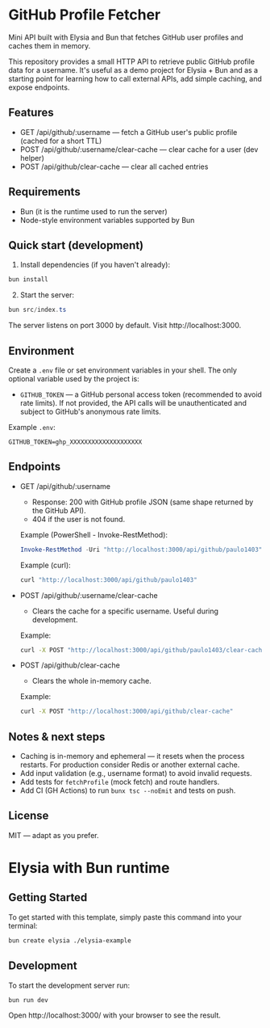 # GitHub Profile Fetcher

Mini API built with Elysia and Bun that fetches GitHub user profiles and caches them in memory.

This repository provides a small HTTP API to retrieve public GitHub profile data for a username. It's useful as a demo project for Elysia + Bun and as a starting point for learning how to call external APIs, add simple caching, and expose endpoints.

## Features

- GET /api/github/:username — fetch a GitHub user's public profile (cached for a short TTL)
- POST /api/github/:username/clear-cache — clear cache for a user (dev helper)
- POST /api/github/clear-cache — clear all cached entries

## Requirements

- Bun (it is the runtime used to run the server)
- Node-style environment variables supported by Bun

## Quick start (development)

1. Install dependencies (if you haven't already):

```powershell
bun install
```

2. Start the server:

```powershell
bun src/index.ts
```

The server listens on port 3000 by default. Visit http://localhost:3000.

## Environment

Create a `.env` file or set environment variables in your shell. The only optional variable used by the project is:

- `GITHUB_TOKEN` — a GitHub personal access token (recommended to avoid rate limits). If not provided, the API calls will be unauthenticated and subject to GitHub's anonymous rate limits.

Example `.env`:

```
GITHUB_TOKEN=ghp_XXXXXXXXXXXXXXXXXXXX
```

## Endpoints

- GET /api/github/:username

  - Response: 200 with GitHub profile JSON (same shape returned by the GitHub API).
  - 404 if the user is not found.

  Example (PowerShell - Invoke-RestMethod):

  ```powershell
  Invoke-RestMethod -Uri "http://localhost:3000/api/github/paulo1403" -Method Get
  ```

  Example (curl):

  ```bash
  curl "http://localhost:3000/api/github/paulo1403"
  ```

- POST /api/github/:username/clear-cache

  - Clears the cache for a specific username. Useful during development.

  Example:

  ```bash
  curl -X POST "http://localhost:3000/api/github/paulo1403/clear-cache"
  ```

- POST /api/github/clear-cache

  - Clears the whole in-memory cache.

  Example:

  ```bash
  curl -X POST "http://localhost:3000/api/github/clear-cache"
  ```

## Notes & next steps

- Caching is in-memory and ephemeral — it resets when the process restarts. For production consider Redis or another external cache.
- Add input validation (e.g., username format) to avoid invalid requests.
- Add tests for `fetchProfile` (mock fetch) and route handlers.
- Add CI (GH Actions) to run `bunx tsc --noEmit` and tests on push.

## License

MIT — adapt as you prefer.
# Elysia with Bun runtime

## Getting Started
To get started with this template, simply paste this command into your terminal:
```bash
bun create elysia ./elysia-example
```

## Development
To start the development server run:
```bash
bun run dev
```

Open http://localhost:3000/ with your browser to see the result.